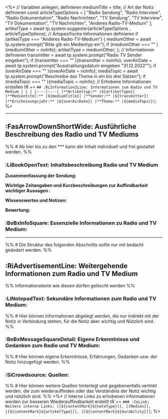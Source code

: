 <%* 
// Variablen anlegen, definieren
mediumTitle = title;
// Art der Notiz definieren
const articleTypeOptions = [
	"Radio Sendung",
	"Radio Interview",
	"Radio Dokumentation",
	"Radio Nachrichten",
	"TV Sendung",
	"TV Interview",
	"TV Dokumentation",
	"TV Nachrichten",
	"Anderes Radio-TV-Medium"
	];
artikelType = await tp.system.suggester(articleTypeOptions , articleTypeOptions);
// Artspezifische Informationen definieren
if (artikelType === "Anderes Radio-TV-Medium") {
	mediumOther = await tp.system.prompt("Bitte gib ein Medientyp ein");
	if (mediumOther === "" ){mediumOther = noInfo};
	artikelType = mediumOther;
};
// Informationen definieren
transmitter = await tp.system.prompt("Radio TV Sender eingeben");
if (transmitter === "" ){transmitter = noInfo};
overAirDate = await tp.system.prompt("Ausstrahlungsdatum eingeben \"31.12.2022\"");
if (overAirDate === "" ){overAirDate = noInfo};
mediaTopic = await tp.system.prompt("Beschreibe das Thema in ein bis drei Sätzen");
if (mediaTopic === "" ){mediaTopic = noInfo};
// Erhobene Informationen erstellen
tR +=  `## :RiInformation2Line: Informationen zum Radio und TV Medium
| | |
|:---|:---|
|**Artikeltyp:** |${artikelType}|
|**Medientitel:** |${mediumTitle}|
|**Sender:** |${transmitter}|
|**Erscheinungsjahr:** |${overAirDate}|
|**Thema:** |${mediaTopic}|`;
%>

***
## :FasArrowDownShortWide: Ausführliche Beschreibung des Radio und TV Mediums
%% # Ab hier bis zu den *** kann der Inhalt individuell und frei gestaltet werden. %%

### :LiBookOpenText: Inhaltsbeschreibung Radio und TV Medium
**Zusammenfassung der Sendung:** 

**Wichtige Zeitangaben und Kurzbeschreibungen zur Auffindbarkeit wichtiger Aussagen :** 

**Wissenswertes und Notizen:**

**Bewertung:** 

### :BoBxInfoSquare: Essenzielle Informationen zu Radio und TV Medium:



***
%% # Die Struktur des folgenden Abschnitts sollte nur mit bedacht geändert werden. %%
## :RiAdvertisementLine: Weitergehende Informationen zum Radio und TV Medium
%% Informationstexte wie diesen dürfen gelöscht werden %%

### :LiNotepadText: Sekundäre Informationen zum Radio und TV Medium: 
%% # Hier können Informationen abgelegt werden, die nur indirekt mit der Notiz in Verbindung stehen, für die Notiz aber wichtig und Nützlich sind. %%


### :BoBxMessageSquareDetail: Eigene Erkenntnisse und Gedanken zum Radio und TV Medium:
%% # Hier können eigene Erkenntnisse, Erfahrungen, Gedanken usw. der Notiz hinzugefügt werden. %%


### :SiCrowdsource: Quellen: 
%% # Hier können weitere Quellen hinterlegt und gegebenenfalls verlinkt werden, die zum wiederauffinden oder das Verständnis der Notiz wichtig und nützlich sind. %%
<%*
// Interne Links zu erhobenen Informationen werden zur besseren Wiederauffindbarkeit erstellt
tR += `### :CoLink: Weitere interne Links:
[[${contentMark}${noteType}]], [[Medien]], [[${contentMark}${artikelType}]], [[${contentMark}${durability}]]`;
%>
